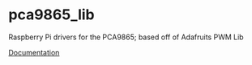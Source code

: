 # pca9865_lib 
Raspberry Pi drivers for the PCA9865; based off of Adafruits PWM Lib

[Documentation](https://team3487-redpriderobotics.github.io/pca9865_lib/pca9685_lib/index.html)
